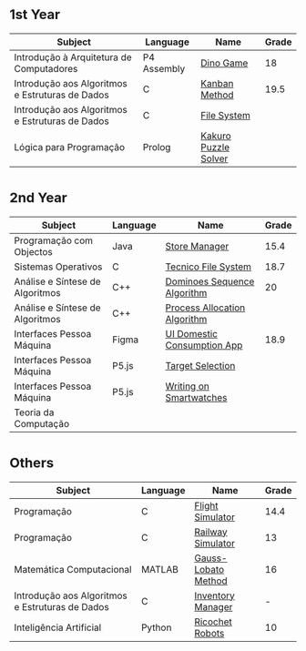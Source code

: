 # <sub>1st Year
Subject | Language | Name | Grade
--- | --- | --- | ---
Introdução à Arquitetura de Computadores | P4 Assembly | [Dino Game](https://github.com/saradinismarques/leic-a/tree/main/dino-game) | 18
Introdução aos Algoritmos e Estruturas de Dados | C | [Kanban Method](https://github.com/saradinismarques/leic-a/tree/main/kanban-method) | 19.5
Introdução aos Algoritmos e Estruturas de Dados | C | [File System]()
Lógica para Programação | Prolog | [Kakuro Puzzle Solver](https://github.com/saradinismarques/leic-a/tree/main/kakuro-puzzle-solver)
  
# <sub>2nd Year
Subject | Language | Name | Grade
--- | --- | --- | ---
Programação com Objectos |Java | [Store Manager](https://github.com/saradinismarques/leic-a/tree/main/store-manager) | 15.4
Sistemas Operativos | C | [Tecnico File System](https://github.com/saradinismarques/leic-a/tree/main/tecnico-file-system) | 18.7
Análise e Síntese de Algoritmos | C++ | [Dominoes Sequence Algorithm](https://github.com/saradinismarques/leic-a/tree/main/dominoes-sequence-algorithm) | 20
Análise e Síntese de Algoritmos | C++ | [Process Allocation Algorithm]()
Interfaces Pessoa Máquina | Figma | [UI Domestic Consumption App](https://github.com/saradinismarques/leic-a/tree/main/ui-domestic-consumption-app) | 18.9
Interfaces Pessoa Máquina | P5.js | [Target Selection](https://github.com/saradinismarques/leic-a/tree/main/target-selection)
Interfaces Pessoa Máquina | P5.js | [Writing on Smartwatches]()
Teoria da Computação | 

# <sub>Others
Subject | Language | Name | Grade 
--- | --- | --- | ---
Programação | C | [Flight Simulator](https://github.com/saradinismarques/leic-a/tree/main/flight-simulator) | 14.4
Programação | C | [Railway Simulator](https://github.com/saradinismarques/leic-a/tree/main/railway-simulator) | 13
Matemática Computacional | MATLAB | [Gauss-Lobato Method](https://github.com/saradinismarques/leic-a/tree/main/gauss-lobato-method) | 16
Introdução aos Algoritmos e Estruturas de Dados | C | [Inventory Manager](https://github.com/saradinismarques/leic-a/tree/main/inventory-manager) | -
Inteligência Artificial | Python | [Ricochet Robots](https://github.com/saradinismarques/leic-a/tree/main/ricochet-robots) | 10

